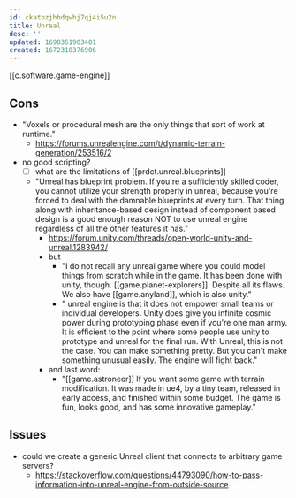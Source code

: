 ```yaml
---
id: ckatbzjhhdqwhj7qj4i5u2n
title: Unreal
desc: ''
updated: 1698351903401
created: 1672310376906
---
```


[[c.software.game-engine]]

## Cons

- "Voxels or procedural mesh are the only things that sort of work at runtime." 
  - https://forums.unrealengine.com/t/dynamic-terrain-generation/253516/2
- no good scripting?
  - [ ] what are the limitations of [[prdct.unreal.blueprints]]
  - "Unreal has blueprint problem. If you're a sufficiently skilled coder, you cannot utilize your strength properly in unreal, because you're forced to deal with the damnable blueprints at every turn. That thing along with inheritance-based design instead of component based design is a good enough reason NOT to use unreal engine regardless of all the other features it has."
    - https://forum.unity.com/threads/open-world-unity-and-unreal.1283942/
    - but 
      - "I do not recall any unreal game where you could model things from scratch while in the game. It has been done with unity, though. [[game.planet-explorers]]. Despite all its flaws. We also have [[game.anyland]], which is also unity."
      - "    unreal engine is that it does not empower small teams or individual developers. Unity does give you infinite cosmic power during prototyping phase even if you're one man army. It is efficient to the point where some people use unity to prototype and unreal for the final run. With Unreal, this is not the case. You can make something pretty. But you can't make something unusual easily. The engine will fight back."
    - and last word:
      - "[[game.astroneer]] If you want some game with terrain modification. It was made in ue4, by a tiny team, released in early access, and finished within some budget. The game is fun, looks good, and has some innovative gameplay."
     

## Issues

- could we create a generic Unreal client that connects to arbitrary game servers?
  - https://stackoverflow.com/questions/44793090/how-to-pass-information-into-unreal-engine-from-outside-source